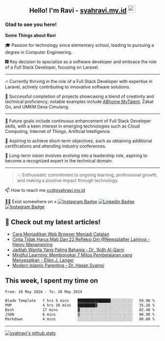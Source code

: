<h2 align="center">Hello! I'm Ravi - <a href="https://syahravi.my.id/" target="_blank">syahravi.my.id</a> <img src="https://media.giphy.com/media/hvRJCLFzcasrR4ia7z/giphy.gif" width="25px"></h2>

### Glad to see you here!

<b> Some Things about Ravi</b>

:mortar_board: Passion for technology since elementary school, leading to pursuing a degree in Computer Engineering.

:fireworks: Key decision to specialize as a software developer and embrace the role of a Full Stack Developer, focusing on Laravel.

---
🔥 Currently thriving in the role of a Full Stack Developer with expertise in Laravel, actively contributing to innovative software solutions.

🎯 Successful completion of projects showcasing a blend of creativity and technical proficiency; notable examples include [ABhome MyTalent](https://mytalent.abhome.education/), Zakat Go, and UMKM Desa Cimulang.

---
:crystal_ball: Future goals include continuous enhancement of Full Stack Developer skills, with a keen interest in emerging technologies such as Cloud Computing, Internet of Things, Artificial Intelligence.

:bookmark_tabs: Aspiring to achieve short-term objectives, such as obtaining additional certifications and attending industry conferences.

:yellow_heart: Long-term vision involves evolving into a leadership role, aspiring to become a recognized expert in the technical domain.

---
> :collision: Enthusiastic commitment to ongoing learning, professional growth, and making a positive impact through technology.

📫 How to reach me cc@syahravi.my.id

👨‍💻 Exist somewhere on »
[![Instagram Badge](https://img.shields.io/badge/-Instagram-e4405f?style=flat-square&logo=Instagram&logoColor=white)](https://instagram.com/syahravi.id)
[![Linkedin Badge](https://img.shields.io/badge/-LinkedIn-0e76a8?style=flat-square&logo=Linkedin&logoColor=white)](https://linkedin.com/in/syahravi/)
[![Instagram Badge](https://img.shields.io/badge/-youtube-e4405f?style=flat-square&logo=YouTube&logoColor=white)](https://www.youtube.com/@syahravi)

## 📝 Check out my latest articles!
<!-- BLOG-POST-LIST:START -->
- [Cara Menjadikan Web Browser Menjadi Catatan](https://syahravi.my.id/cara-menjadikan-web-browser-menjadi-catatan/)
- [Cinta Tidak Harus Mati Dan 22 Refleksi Om @Newsplatter Lainnya - Henry Manampiring](https://syahravi.my.id/cinta-tidak-harus-mati/)
- [Jadilah Wanita Yang Paling Bahagia - Dr. &#39;Aidh Al-Qarni](https://syahravi.my.id/jadilah-wanita-yang-paling-bahagia/)
- [Mindful Learning: Membongkar 7 Mitos Pembelajaran yang Menyesatkan - Ellen J. Langer](https://syahravi.my.id/mindful-learning-membongkar-7-mitos-pembelajaran-yang-menyesatkan/)
- [Modern Islamic Parenting - Dr. Hasan Syamsi](https://syahravi.my.id/modern-islamic-parenting/)
<!-- BLOG-POST-LIST:END -->

## This week, I spent my time on
<!--START_SECTION:waka-->

```txt
From: 19 May 2024 - To: 26 May 2024

Blade Template   7 hrs 5 mins    ███████████████░░░░░░░░░░   59.90 %
PHP              4 hrs 10 mins   ████████▓░░░░░░░░░░░░░░░░   35.26 %
Bash             17 mins         ▓░░░░░░░░░░░░░░░░░░░░░░░░   02.40 %
JSON             6 mins          ▒░░░░░░░░░░░░░░░░░░░░░░░░   00.98 %
Markdown         4 mins          ░░░░░░░░░░░░░░░░░░░░░░░░░   00.60 %
```

<!--END_SECTION:waka-->
---
[![syahravi's github stats](https://github-readme-stats.vercel.app/api?username=syahravi&show_icons=true&theme=synthwave)](https://github.com/syahravi/)
